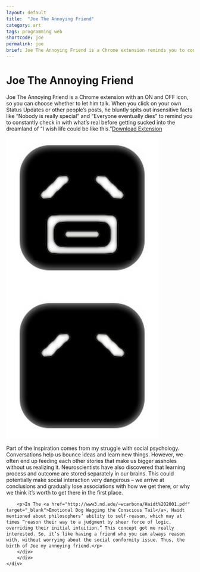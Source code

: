 ```yaml
---
layout: default
title:  "Joe The Annoying Friend"
category: art
tags: programming web
shortcode: joe
permalink: joe
brief: Joe The Annoying Friend is a Chrome extension reminds you to constantly check in with what’s real before getting sucked into the dreamland of “I wish life could be like this.”
---
```

<div class="content-container label-add-border" id="joepage">
	<div class="container-fluid">
		<div class="row">
		<div class="col-xs-10 col-xs-offset-1 col-sm-6 col-sm-offset-3 col-md-4 col-md-offset-4">
		<h1>Joe The Annoying Friend</h1>
		<p>Joe The Annoying Friend is a Chrome extension with an ON and OFF icon, so you can choose whether to let him talk. When you click on your own Status Updates or other people’s posts, he bluntly spits out insensitive facts like “Nobody is really special” and “Everyone eventually dies” to remind you to constantly check in with what’s real before getting sucked into the dreamland of “I wish life could be like this.”<a href="#" target="_blank">Download Extension</a>
</p>
		<img src="/assets/joe/onandoff.png"/>
		<p>Part of the Inspiration comes from my struggle with social psychology. Conversations help us bounce ideas and learn new things. However, we often end up feeding each other stories that make us bigger assholes without us realizing it. Neuroscientists have also discovered that learning process and outcome are stored separately in our brains. This could potentially make social interaction very dangerous – we arrive at conclusions and gradually lose associations with how we get there, or why we think it’s worth to get there in the first place.</p>

		<p>In The <a href="http://www3.nd.edu/~wcarbona/Haidt%202001.pdf" target="_blank">Emotional Dog Wagging the Conscious Tail</a>, Haidt mentioned about philosophers’ ability to self-reason, which may at times “reason their way to a judgment by sheer force of logic, overriding their initial intuition.” This concept got me really interested. So, it’s like having a friend who you can always reason with, without worrying about the social conformity issue. Thus, the birth of Joe my annoying friend.</p>
		</div>
		</div>
	</div>
</div>